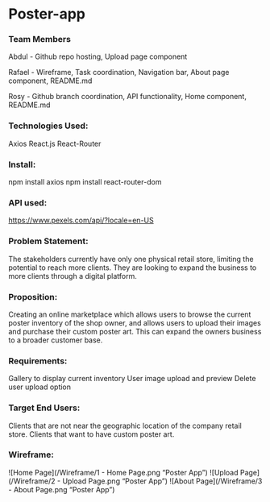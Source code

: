 # Poster-app

### Team Members

Abdul - Github repo hosting, Upload page component

Rafael - Wireframe, Task coordination, Navigation bar, About page component, README.md

Rosy - Github branch coordination, API functionality, Home component, README.md

### Technologies Used:
Axios 
React.js
React-Router 

### Install:
npm install axios
npm install react-router-dom

### API used:
https://www.pexels.com/api/?locale=en-US

### Problem Statement:
The stakeholders currently have only one physical retail store, limiting the potential to reach more clients.
They are looking to expand the business to more clients through a digital platform.

### Proposition:
Creating an online marketplace which allows users to browse the current poster inventory of the shop owner, and allows users to upload their images and purchase their custom poster art. This can expand the owners business to a broader customer base.

### Requirements:
Gallery to display current inventory
User image upload and preview 
Delete user upload option

### Target End Users:
Clients that are not near the geographic location of the company retail store.
Clients that want to have custom poster art.

### Wireframe:
![Home Page](/Wireframe/1 - Home Page.png “Poster App”)
![Upload Page](/Wireframe/2 - Upload Page.png “Poster App”)
![About Page](/Wireframe/3 - About Page.png “Poster App”)
